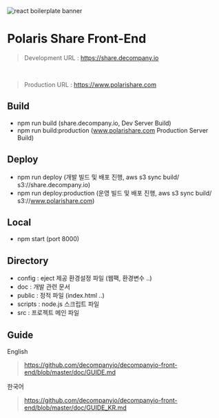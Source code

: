 <img src="https://www.polarishare.com/logo.png" alt="react boilerplate banner" align="center" />


# Polaris Share Front-End
> Development URL : https://share.decompany.io

<br>

> Production URL : https://www.polarishare.com

## Build
- npm run build (share.decompany.io, Dev Server Build)
- npm run build:production (www.polarishare.com Production Server Build)

## Deploy
- npm run deploy (개발 빌드 및 배포 진행, aws s3 sync build/ s3://share.decompany.io)
- npm run deploy:production (운영 빌드 및 배포 진행, aws s3 sync build/ s3://www.polarishare.com)

## Local
- npm start (port 8000)

## Directory
- config : eject 제공 환경설정 파일 (웹팩, 환경변수 ..)
- doc : 개발 관련 문서
- public : 정적 파일 (index.html ..)
- scripts :  node.js 스크립트 파일
- src : 프로젝트 메인 파일

## Guide
English
> https://github.com/decompanyio/decompanyio-front-end/blob/master/doc/GUIDE.md

한국어
> https://github.com/decompanyio/decompanyio-front-end/blob/master/doc/GUIDE_KR.md


